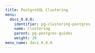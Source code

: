 ```yaml
---
title: PostgreSQL Clustering
menu:
  docs_0.8.0:
    identifier: pg-clustering-postgres
    name: Clustering
    parent: pg-postgres-guides
    weight: 20
menu_name: docs_0.8.0
---
```


